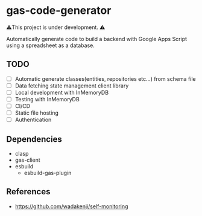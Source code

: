 # gas-code-generator #

⚠️This project is under development. ⚠️

Automatically generate code to build a backend with Google Apps Script using a spreadsheet as a database.

## TODO
- [ ] Automatic generate classes(entities, repositories etc...) from schema file
- [ ] Data fetching state management client library
- [ ] Local development with InMemoryDB
- [ ] Testing with InMemoryDB
- [ ] CI/CD
- [ ] Static file hosting
- [ ] Authentication

## Dependencies
- clasp
- gas-client
- esbuild
  - esbuild-gas-plugin

## References
- https://github.com/wadakenji/self-monitoring

